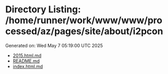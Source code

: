 # Directory Listing: /home/runner/work/www/www/processed/az/pages/site/about/i2pcon
Generated on: Wed May  7 05:19:00 UTC 2025

- [2015.html.md](2015.html.md)
- [README.md](README.md)
- [index.html.md](index.html.md)
